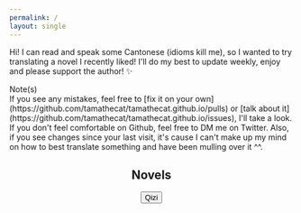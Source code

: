 ```yaml
---
permalink: /
layout: single
---
```


Hi! I can read and speak some Cantonese (idioms kill me), so I wanted to try translating a novel I recently liked! I'll do my best to update weekly, enjoy and please support the author! ✨

<div class="note">Note(s)</div>
If you see any mistakes, feel free to [fix it on your own](https://github.com/tamathecat/tamathecat.github.io/pulls) or [talk about it](https://github.com/tamathecat/tamathecat.github.io/issues), I'll take a look. If you don't feel comfortable on Github, feel free to DM me on Twitter. Also, if you see changes since your last visit, it's cause I can't make up my mind on how to best translate something and have been mulling over it ^^.

<center><h2>Novels</h2></center>
<center><button class="button" onclick="document.location.href = '/qizi'">Qizi</button></center>